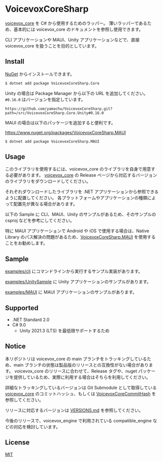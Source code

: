 # VoicevoxCoreSharp

[voicevox_core](https://github.com/voicevox/voicevox_core) を C# から使用するためのラッパー。
薄いラッパーであるため、基本的には voicevox_core のドキュメントを参照し使用できます。

CLI アプリケーションや MAUI、Unity アプリケーションなどで、直接 voicevox_core を扱うことを目的としています。

## Install

[NuGet](https://www.nuget.org/packages/VoicevoxCoreSharp.Core/) からインストールできます。

```bash
$ dotnet add package VoicevoxCoreSharp.Core
```

Unity の場合は Package Manager から以下の URL を追加してください。
`#0.16.0` はバージョンを指定しています。

```
https://github.com/yamachu/VoicevoxCoreSharp.git?path=/src/VoicevoxCoreSharp.Core.Unity#0.16.0
```

MAUI の場合は以下のパッケージを追加すると便利です。

https://www.nuget.org/packages/VoicevoxCoreSharp.MAUI

```bash
$ dotnet add package VoicevoxCoreSharp.MAUI
```

## Usage

このライブラリを使用するには、voicevox_core のライブラリを自身で用意する必要があります。
[voicevox_core](https://github.com/voicevox/voicevox_core) の Release ページから対応するバージョンのライブラリをダウンロードしてください。

それぞれダウンロードしたライブラリを .NET アプリケーションから参照できるように配置してください。
各プラットフォームやアプリケーションの種類によって配置先が異なる場合があります。

以下の Sample に CLI、MAUI、Unity のサンプルがあるため、そのサンプルの csproj などを参考にしてください。

特に MAUI アプリケーションで Android や iOS で使用する場合は、Native Library のパス解決の問題があるため、[VoicevoxCoreSharp.MAUI](./src/VoicevoxCoreSharp.MAUI) を使用することをお勧めします。

## Sample

[examples/cli](./examples/cli) にコマンドラインから実行するサンプル実装があります。

[examples/UnitySample](./examples/UnitySample) に Unity アプリケーションのサンプルがあります。

[examples/MAUI](./examples/MAUI) に MAUI アプリケーションのサンプルがあります。

## Supported

- .NET Standard 2.0
- C# 9.0
  - Unity 2021.3 (LTS) を最低限サポートするため

## Notice

本リポジトリは voicevox_core の main ブランチをトラッキングしているため、main ブランチの状態は製品版のリリースとの互換性がない場合があります。
voicevox_core のリリースに合わせて、Release タグや、nuget パッケージを提供しているため、実際に利用する場合はそちらを利用してください。

詳細なトラッキングしているバージョンは Git Submodule として取得している [voicevox_core](./binding/voicevox_core) のコミットハッシュ、もしくは [VoicevoxCoreCommitHash](./src/VoicevoxCoreSharp.Core/VoicevoxCoreSharp.Core.Metas.props) を参照してください。

リリースに対応するバージョンは [VERSIONS.md](./VERSIONS.md) を参照してください。

今後のリリースで、voicevox_engine で利用されている compatible_engine などの対応を検討しています。

## License

[MIT](./LICENSE)
